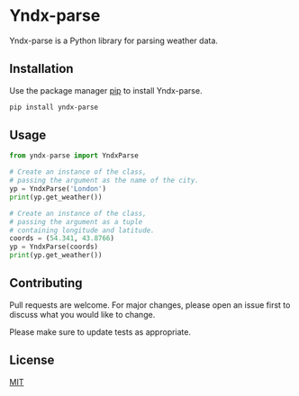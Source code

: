 # Yndx-parse

Yndx-parse is a Python library for parsing weather data.

## Installation

Use the package manager [pip](https://pip.pypa.io/en/stable/) to install Yndx-parse.

```bash
pip install yndx-parse
```

## Usage

```python
from yndx-parse import YndxParse

# Create an instance of the class,
# passing the argument as the name of the city.
yp = YndxParse('London')
print(yp.get_weather())

# Create an instance of the class,
# passing the argument as a tuple
# containing longitude and latitude.
coords = (54.341, 43.8766)
yp = YndxParse(coords)
print(yp.get_weather())
```

## Contributing

Pull requests are welcome. For major changes, please open an issue first
to discuss what you would like to change.

Please make sure to update tests as appropriate.

## License

[MIT](https://choosealicense.com/licenses/mit/)
